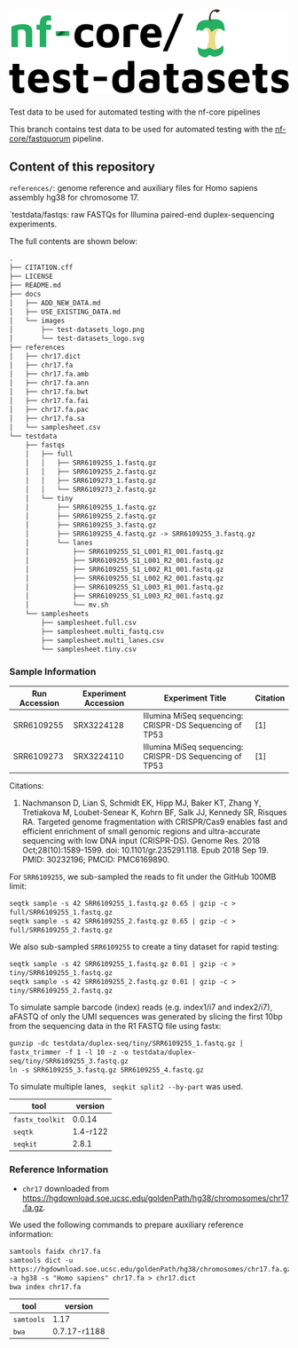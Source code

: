# ![nfcore/test-datasets](docs/images/test-datasets_logo.png)
Test data to be used for automated testing with the nf-core pipelines

This branch contains test data to be used for automated testing with the [nf-core/fastquorum](https://github.com/nf-core/fastquorum) pipeline.

## Content of this repository

`references/`: genome reference and auxiliary files for Homo sapiens assembly hg38 for chromosome 17.

`testdata/fastqs: raw FASTQs for Illumina paired-end duplex-sequencing experiments.


The full contents are shown below:

```console
.
├── CITATION.cff
├── LICENSE
├── README.md
├── docs
│   ├── ADD_NEW_DATA.md
│   ├── USE_EXISTING_DATA.md
│   └── images
│       ├── test-datasets_logo.png
│       └── test-datasets_logo.svg
├── references
│   ├── chr17.dict
│   ├── chr17.fa
│   ├── chr17.fa.amb
│   ├── chr17.fa.ann
│   ├── chr17.fa.bwt
│   ├── chr17.fa.fai
│   ├── chr17.fa.pac
│   ├── chr17.fa.sa
│   └── samplesheet.csv
└── testdata
    ├── fastqs
    │   ├── full
    │   │   ├── SRR6109255_1.fastq.gz
    │   │   ├── SRR6109255_2.fastq.gz
    │   │   ├── SRR6109273_1.fastq.gz
    │   │   └── SRR6109273_2.fastq.gz
    │   └── tiny
    │       ├── SRR6109255_1.fastq.gz
    │       ├── SRR6109255_2.fastq.gz
    │       ├── SRR6109255_3.fastq.gz
    │       ├── SRR6109255_4.fastq.gz -> SRR6109255_3.fastq.gz
    │       └── lanes
    │           ├── SRR6109255_S1_L001_R1_001.fastq.gz
    │           ├── SRR6109255_S1_L001_R2_001.fastq.gz
    │           ├── SRR6109255_S1_L002_R1_001.fastq.gz
    │           ├── SRR6109255_S1_L002_R2_001.fastq.gz
    │           ├── SRR6109255_S1_L003_R1_001.fastq.gz
    │           ├── SRR6109255_S1_L003_R2_001.fastq.gz
    │           └── mv.sh
    └── samplesheets
        ├── samplesheet.full.csv
        ├── samplesheet.multi_fastq.csv
        ├── samplesheet.multi_lanes.csv
        └── samplesheet.tiny.csv
```

### Sample Information

| Run Accession | Experiment Accession | Experiment Title                                        | Citation |
|---------------|----------------------|---------------------------------------------------------|----------|
| SRR6109255    | SRX3224128           | Illumina MiSeq sequencing: CRISPR-DS Sequencing of TP53 | [1]      |
| SRR6109273    | SRX3224110           | Illumina MiSeq sequencing: CRISPR-DS Sequencing of TP53 | [1]      |

Citations:

1. Nachmanson D, Lian S, Schmidt EK, Hipp MJ, Baker KT, Zhang Y, Tretiakova M, Loubet-Senear K, Kohrn BF, Salk JJ, Kennedy SR, Risques RA. Targeted genome fragmentation with CRISPR/Cas9 enables fast and efficient enrichment of small genomic regions and ultra-accurate sequencing with low DNA input (CRISPR-DS). Genome Res. 2018 Oct;28(10):1589-1599. doi: 10.1101/gr.235291.118. Epub 2018 Sep 19. PMID: 30232196; PMCID: PMC6169890.

For `SRR6109255`, we sub-sampled the reads to fit under the GitHub 100MB limit:

```console
seqtk sample -s 42 SRR6109255_1.fastq.gz 0.65 | gzip -c > full/SRR6109255_1.fastq.gz
seqtk sample -s 42 SRR6109255_2.fastq.gz 0.65 | gzip -c > full/SRR6109255_2.fastq.gz
```

We also sub-sampled `SRR6109255` to create a tiny dataset for rapid testing:

```console
seqtk sample -s 42 SRR6109255_1.fastq.gz 0.01 | gzip -c > tiny/SRR6109255_1.fastq.gz
seqtk sample -s 42 SRR6109255_2.fastq.gz 0.01 | gzip -c > tiny/SRR6109255_2.fastq.gz
```

To simulate sample barcode (index) reads (e.g. index1/i7 and index2/i7), aFASTQ of only the UMI sequences was generated by slicing the first 10bp from the sequencing data in the R1 FASTQ file using fastx:

```console
gunzip -dc testdata/duplex-seq/tiny/SRR6109255_1.fastq.gz | fastx_trimmer -f 1 -l 10 -z -o testdata/duplex-seq/tiny/SRR6109255_3.fastq.gz
ln -s SRR6109255_3.fastq.gz SRR6109255_4.fastq.gz
```

To simulate multiple lanes, ` seqkit split2 --by-part` was used.

|    tool       |  version |
|---------------|----------|
| `fastx_toolkit` | 0.0.14   |
| `seqtk`       | 1.4-r122 |
| `seqkit`       | 2.8.1 |

### Reference Information

* `chr17` downloaded from https://hgdownload.soe.ucsc.edu/goldenPath/hg38/chromosomes/chr17.fa.gz.

We used the following commands to prepare auxiliary reference information:

```console
samtools faidx chr17.fa
samtools dict -u https://hgdownload.soe.ucsc.edu/goldenPath/hg38/chromosomes/chr17.fa.gz -a hg38 -s "Homo sapiens" chr17.fa > chr17.dict
bwa index chr17.fa
```
|       tool |      version |
|------------|--------------|
| `samtools` |         1.17 |
|      `bwa` | 0.7.17-r1188 |

